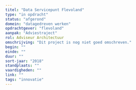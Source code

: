 ```yaml
---
titel: "Data Servicepunt Flevoland"
type: "in opdracht"
status: "afgerond"
domein: "datagedreven werken"
opdrachtgever: "flevoland"
aanpak: "Adviestraject"
rol: Adviseur Architectuur
omschrijving: "Dit project is nog niet goed omschreven."
begin: ""
einde: ""
duur: ""
sort-jaar: "2018"
standplaats: ""
vaardigheden: ""
link: ""
tags: "innovatie"
---
```

